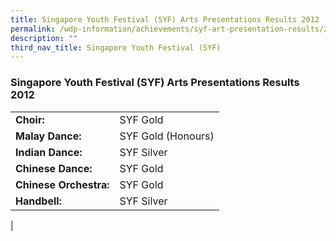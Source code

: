 ```yaml
---
title: Singapore Youth Festival (SYF) Arts Presentations Results 2012
permalink: /wdp-information/achievements/syf-art-presentation-results/2012/
description: ""
third_nav_title: Singapore Youth Festival (SYF)
---
```

### **Singapore Youth Festival (SYF) Arts Presentations Results 2012**

|  |  |
|---|---|
| **Choir:** | SYF Gold |
| **Malay Dance:** | SYF Gold (Honours) |
| **Indian Dance:** | SYF Silver |
| **Chinese Dance:** | SYF Gold |
| **Chinese Orchestra:** | SYF Gold |
| **Handbell:** | SYF Silver |
|
